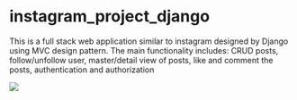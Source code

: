# instagram_project_django

This is a full stack web application similar to instagram designed by Django using MVC design pattern. The main functionality includes: CRUD posts, follow/unfollow user, master/detail view of posts, like and comment the posts, authentication and authorization 

<img src="./demo_image/1.jpg">
